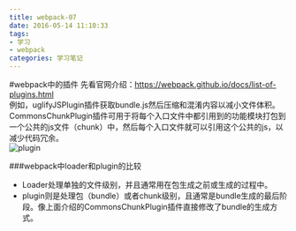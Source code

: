 ```yaml
---
title: webpack-07
date: 2016-05-14 11:10:33
tags:
- 学习
- webpack
categories: 学习笔记
---
```

#webpack中的插件
先看官网介绍：https://webpack.github.io/docs/list-of-plugins.html  
例如，uglifyJSPlugin插件获取bundle.js然后压缩和混淆内容以减小文件体积。  
CommonsChunkPlugin插件可用于将每个入口文件中都引用到的功能模块打包到一个公共的js文件（chunk）中，然后每个入口文件就可以引用这个公共的js，以减少代码冗余。  
![plugin](/image/webpack/plugin.png)  

###webpack中loader和plugin的比较
+ Loader处理单独的文件级别，并且通常用在包生成之前或生成的过程中。  
+ plugin则是处理包（bundle）或者chunk级别，且通常是bundle生成的最后阶段。像上面介绍的CommonsChunkPlugin插件直接修改了bundle的生成方式。
